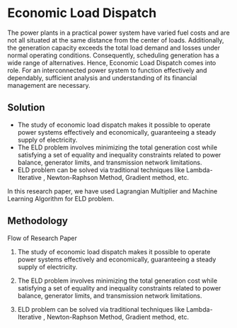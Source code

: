 
# Economic Load Dispatch 

The power plants in a practical power system have varied fuel costs and are not all situated at the same distance from the center of loads. 
Additionally, the generation capacity exceeds the total load demand and losses under normal operating conditions. 
Consequently, scheduling generation has a wide range of alternatives. Hence, Economic Load Dispatch comes into role.
For an interconnected  power system to function effectively and dependably, sufficient analysis and understanding of its financial management are necessary.





## Solution

- The study of economic load dispatch makes it possible to operate power systems effectively and economically, guaranteeing a steady supply of electricity. 
- The ELD problem involves minimizing the total generation cost while satisfying a set of equality and inequality constraints related to power balance, generator limits, and transmission network limitations.
- ELD problem can be solved via traditional techniques like Lambda-Iterative , Newton-Raphson Method, Gradient method, etc.


In this research paper, we have used Lagrangian Multiplier and Machine Learning Algorithm for ELD problem.
## Methodology

Flow of Research Paper

1. The study of economic load dispatch makes it possible to operate power systems effectively and economically, guaranteeing a steady supply of electricity. 

2. The ELD problem involves minimizing the total generation cost while satisfying a set of equality and inequality constraints related to power balance, generator limits, and transmission network limitations.
3. ELD problem can be solved via traditional techniques like Lambda-Iterative , Newton-Raphson Method, Gradient method, etc.

